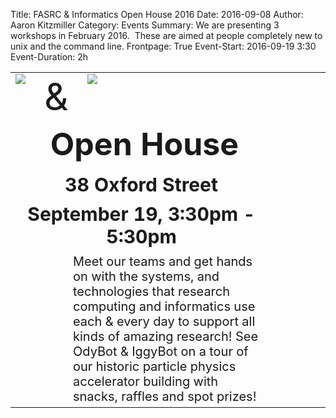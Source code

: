 Title: FASRC & Informatics Open House 2016
Date: 2016-09-08
Author: Aaron Kitzmiller
Category: Events
Summary: We are presenting 3 workshops in February 2016.  These are aimed at people completely new to unix and the command line.
Frontpage: True
Event-Start: 2016-09-19 3:30
Event-Duration: 2h


<table style="width: 100%; cell-spacing: 20px"><tr><td><img style="max-width: 250px;position: relative; float: left" class="img-responsive" src="/images/rclogo_2016_lg.png"></img><span style="position: relative; float: left; font-size: 60px;margin-right: 0.5em; margin-left: 0.5em;">&</span>
<img style="max-width: 300px;position: relative; float: left" class="img-responsive" src="/images/harvard-informatics-banner.png"></img>
</td></tr>
<tr><td style="text-align: center; padding-right: 100px; font-size: 50px; font-weight: bold;">Open House</td></tr>
<tr>
    <td style="text-align: center; padding-right: 100px; font-size: 30px; font-weight: bold;">
        38 Oxford Street
    </td>
</tr>
<tr>
    <td style="text-align: center; padding-right: 100px; font-size: 30px; font-weight: bold;">
        September 19, 3:30pm - 5:30pm 
    </td>
</tr>
<tr>
    <td style="padding-left: 100px; padding-right: 100px; font-size: 20px">
Meet our teams and get hands on with the systems, and technologies that research computing and informatics use each & every day to support all kinds of amazing research! See OdyBot & IggyBot on a tour of our historic particle physics accelerator building with snacks, raffles and spot prizes!    
    </td>
</tr>
</table>
